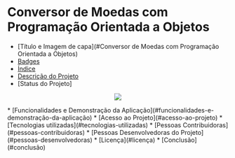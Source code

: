﻿# Conversor de Moedas com Programação Orientada a Objetos




* [Título e Imagem de capa](#Conversor de Moedas com Programação Orientada a Objetos)
* [Badges](#badges)
* [Índice](#índice)
* [Descrição do Projeto](#descrição-do-projeto)
* [Status do Projeto]
<p align="center">
<img src="http://img.shields.io/static/v1?label=STATUS&message=EM%20DESENVOLVIMENTO&color=GREEN&style=for-the-badge"/>
</p>
* [Funcionalidades e Demonstração da Aplicação](#funcionalidades-e-demonstração-da-aplicação)
* [Acesso ao Projeto](#acesso-ao-projeto)
* [Tecnologias utilizadas](#tecnologias-utilizadas)
* [Pessoas Contribuidoras](#pessoas-contribuidoras)
* [Pessoas Desenvolvedoras do Projeto](#pessoas-desenvolvedoras)
* [Licença](#licença)
* [Conclusão](#conclusão)
